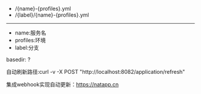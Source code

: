 - /{name}-{profiles}.yml
- /{label}/{name}-{profiles}.yml

---
- name:服务名
- profiles:环境
- label:分支


basedir: ?

自动刷新路径:curl -v -X POST "http://localhost:8082/application/refresh"

集成webhook实现自动更新：https://natapp.cn

